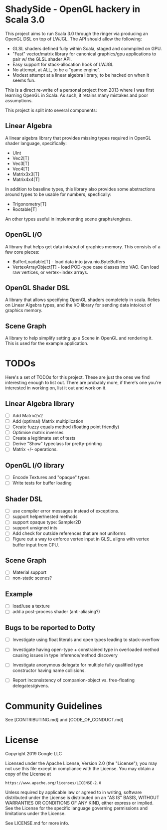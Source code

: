 # ShadySide - OpenGL hackery in Scala 3.0

This project aims to run Scala 3.0 through the ringer via producing 
an OpenGL DSL on top of LWJGL.  The API should allow the following:

- GLSL shaders defined fully within Scala, staged and commpiled on GPU.
- "Fast" vector/matrix library for canonical graphics/gpu applications to
  pair w/ the GLSL shader API.
- Easy support for stack-allocation hook of LWJGL
- No attempt, at ALL, to be a "game engine".
- Modest attempt at a linear algebra library, to be hacked on
  when it seems fun.

This is a direct re-write of a personal project from 2013 where I was first learning OpenGL in Scala.  As such, it retains many mistakes
and poor assumptions.  

This project is split into several components:

## Linear Algebra
A linear algebra library that provides missing types required in OpenGL shader language, specifically:

* UInt
* Vec2[T]
* Vec3[T]
* Vec4[T]
* Matrix3x3[T]
* Matrix4x4[T]

In addition to baseline types, this library also provides some abstractions around types to be usable for numbers, specfically:

* Trigonometry[T]
* Rootable[T]

An other types useful in implementing scene graphs/engines.

## OpenGL I/O
A library that helps get data into/out of graphics memory.  This consists of a few core pieces:

* BufferLoadable[T] - load data into java.nio.ByteBuffers
* VertexArrayObject[T] - load POD-type case classes into VAO.  Can load raw vertices, or vertex+index arrays.

## OpenGL Shader DSL
A library that allows specifying OpenGL shaders completely in scala.  Relies on Linear Algebra types, and the I/O library for sending
data into/out of graphics memory.

## Scene Graph
A library to help simplify setting up a Scene in OpenGL and rendering it.   This is used for the example application.

# TODOs

Here's a set of TODOs for this project.  These are just the ones we find interesting enough to list out.  There are probably more, if there's one you're interested in working on, list it out and work on it.

## Linear Algebra library
- [ ] Add Matrix2x2
- [ ] Add (optimal) Matrix multiplication
- [ ] Create fuzzy equals method (floating point friendly)
- [ ] Optimise matrix inverses
- [ ] Create a legitimate set of tests
- [ ] Derive "Show" typeclass for pretty-printing
- [ ] Matrix +/- operations.

## OpenGL I/O library
- [ ] Encode Textures and "opaque" types
- [ ] Write tests for buffer loading

## Shader DSL
- [ ] use compiler error messages instead of exceptions.
- [ ] support helper/nested methods
- [ ] support opaque type: Sampler2D
- [ ] support unsigned ints
- [ ] Add check for outside references that are not uniforms
- [ ] Figure out a way to enforce vertex input in GLSL aligns with vertex buffer input from CPU.

## Scene Graph
- [ ] Material support
- [ ] non-static scenes?

## Example
- [ ] load/use a texture
- [ ] add a post-process shader (anti-aliasing?)

## Bugs to be reported to Dotty

- [ ] Investigate using float literals and open types leading to stack-overflow
- [ ] Investigate having open-type + constrained type in overloaded method causing
  issues in type inference/method discovery
- [ ] Investigate anonymous delegate for multiple fully qualified type constructor
  having name collisions.
- [ ] Report inconsistency of companion-object vs. free-floating delegates/givens.  


# Community Guidelines

See [CONTRIBUTING.md] and [CODE_OF_CONDUCT.md]

# License

Copyright 2019 Google LLC

Licensed under the Apache License, Version 2.0 (the "License");
you may not use this file except in compliance with the License.
You may obtain a copy of the License at

    https://www.apache.org/licenses/LICENSE-2.0

Unless required by applicable law or agreed to in writing, software
distributed under the License is distributed on an "AS IS" BASIS,
WITHOUT WARRANTIES OR CONDITIONS OF ANY KIND, either express or implied.
See the License for the specific language governing permissions and
limitations under the License.

See LICENSE.md for more info.